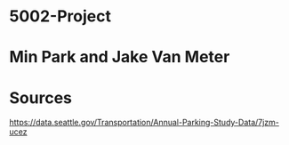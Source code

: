 # 5002-Project

# Min Park and Jake Van Meter

# Sources

https://data.seattle.gov/Transportation/Annual-Parking-Study-Data/7jzm-ucez
